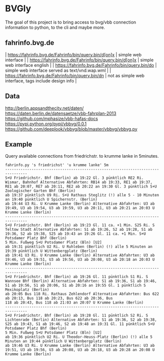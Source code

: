 # BVGly

The goal of this project is to bring access to bvg/vbb connection information
to python, to the cli and maybe more.


## fahrinfo.bvg.de

| https://fahrinfo.bvg.de/Fahrinfo/bin/query.bin/d[on]x | simple web interface |
| https://fahrinfo.bvg.de/Fahrinfo/bin/query.bin/d[on]x | simple web interface english |
| https://fahrinfo.bvg.de/Fahrinfo/bin/query.bin/do     | simple web interface served as text/vnd.wap.wml |
| https://fahrinfo.bvg.de/Fahrinfo/bin/query.bin/dn     | not as simple web interface, tags include design info |


## Data

http://berlin.appsandthecity.net/daten/
https://daten.berlin.de/datensaetze/vbb-fahrplan-2013
https://github.com/mphasize/vbb-hafas-docs
https://pypi.python.org/pypi/vbbvg/0.0.1
https://github.com/deeplook/vbbvg/blob/master/vbbvg/vbbvg.py


## Example

Query available connections from friedrichstr. to krumme lanke in 5minutes.

```
fahrinfo.py 's friedrichst' 'u krumme lanke' 5m
--------------------------------------------------------------------------------
S+U Friedrichstr. Bhf (Berlin) ab 19:22 Gl. 3 pünktlich RE2 Ri. Wismar, Bahnhof Alternative Abfahrten: RB14 ab 19:33, RE1 ab 19:37, RE1 ab 20:07, RE7 ab 20:11, RE2 ab 20:22 an 19:30 Gl. 3 pünktlich S+U Zoologischer Garten Bhf (Berlin)
ab 19:37 pünktlich U9 Ri. S+U Rathaus Steglitz (!) alle 5 - 10 Minuten an 19:40 pünktlich U Spichernstr. (Berlin)
ab 19:44 U3 Ri. U Krumme Lanke (Berlin) Alternative Abfahrten: U3 ab 19:49, U3 ab 19:54, U3 ab 19:59, U3 ab 20:11, U3 ab 20:21 an 20:03 U Krumme Lanke (Berlin)
--------------------------------------------------------------------------------
S+U Friedrichstr. Bhf (Berlin) ab 19:23 Gl. 11 ca. +1 Min. S25 Ri. S Teltow Stadt Alternative Abfahrten: S1 ab 19:26, S2 ab 19:28, S1 ab 19:36, S2 ab 19:38, S25 ab 19:43 an 19:26 Gl. 11 ca. +1 Min. S+U Potsdamer Platz Bhf (Berlin)
5 Min. Fußweg S+U Potsdamer Platz (Bln) [U2]
ab 19:31 pünktlich U2 Ri. U Ruhleben (Berlin) (!) alle 5 Minuten an 19:39 pünktlich U Wittenbergplatz (Berlin)
ab 19:41 U3 Ri. U Krumme Lanke (Berlin) Alternative Abfahrten: U3 ab 19:46, U3 ab 19:51, U3 ab 19:56, U3 ab 20:08, U3 ab 20:18 an 20:03 U Krumme Lanke (Berlin)
--------------------------------------------------------------------------------
S+U Friedrichstr. Bhf (Berlin) ab 19:26 Gl. 11 pünktlich S1 Ri. S Wannsee Bhf (Berlin) Alternative Abfahrten: S1 ab 19:36, S1 ab 19:46, S1 ab 19:56, S1 ab 20:06, S1 ab 20:16 an 19:55 Gl. 1 pünktlich S Mexikoplatz (Berlin)
ab 20:05 Bus 118 Ri. Rathaus Zehlendorf Alternative Abfahrten: Bus 622 ab 20:13, Bus 118 ab 20:23, Bus 622 ab 20:36, Bus
118 ab 20:43, Bus 118 ab 21:03 an 20:07 U Krumme Lanke (Berlin)
--------------------------------------------------------------------------------
S+U Friedrichstr. Bhf (Berlin) ab 19:28 Gl. 11 pünktlich S2 Ri. S Lichtenrade (Berlin) Alternative Abfahrten: S1 ab 19:36, S2 ab 19:38, S25 ab 19:43, S1 ab 19:46, S2 ab 19:48 an 19:31 Gl. 11 pünktlich S+U Potsdamer Platz Bhf (Berlin)
5 Min. Fußweg S+U Potsdamer Platz (Bln) [U2]
ab 19:36 pünktlich U2 Ri. U Theodor-Heuss-Platz (Berlin) (!) alle 5 Minuten an 19:44 pünktlich U Wittenbergplatz (Berlin)
ab 19:46 U3 Ri. U Krumme Lanke (Berlin) Alternative Abfahrten: U3 ab 19:51, U3 ab 19:56, U3 ab 20:08, U3 ab 20:18, U3 ab 20:28 an 20:08 U Krumme Lanke (Berlin)
```
